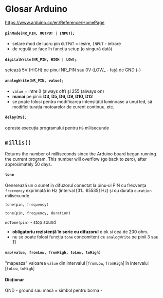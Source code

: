 # Glosar Arduino

https://www.arduino.cc/en/Reference/HomePage


#### `pinMode(NR_PIN, OUTPUT | INPUT);` 


- setare mod de lucru pin `OUTPUT` = ieșire, `INPUT` - intrare
- de regulă se face în funcția setup (o singură dată)
   
#### `digitalWrite(NR_PIN, HIGH | LOW);` 
setează 5V (HIGH) pe pinul NR_PIN sau 0V (LOW_ - față de GND (-)

#### `analogWrite(NR_PIN, value);`
 - `value` =  intre 0 (always off) și 255 (always on) 
 - **numai** pe pinii: **D3, D5, D6, D9, D10, D12**
 - se poate folosi pentru modificarea intensității luminoase a unui led, să modifici turația motoarelor de curent continuu, etc.

#### `delay(MS);`
opreste execuția programului pentru `MS` milisecunde

## `millis()`
Returns the number of milliseconds since the Arduino board began running the current program. This number will overflow (go back to zero), after approximately 50 days.


#### `tone`   
Generează un o sunet în difuzorul conectat la pinu-ul PIN cu frecvența `frecvency` exprimată în Hz (interval [31.. 65535] Hz) și cu durata `duration` milisecunde.

`tone(pin, frequency)` 

`tone(pin, frequency, duration)`

`noTone(pin)` - stop sound

- **obligatoriu rezistență în serie cu difuzorul** e ok si cea de 200 ohm.
- nu se poate folosi funcția `tone` concomitent cu `analogWrite` pe pinii 3 sau 11

#### `map(value, fromLow, fromHigh, toLow, toHigh)`
"mapeaza" valoarea `value` din intervalul  [`fromLow`, `fromHigh`] în intervalul [`toLow`, `toHigh`]



#### Dicționar

GND - ground sau masă = simbol pentru borna - 
